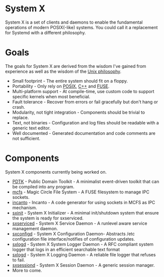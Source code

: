 # System X
System X is a set of clients and daemons to enable the fundamental operations of modern POSIX(-like) systems.  You could call it a replacement for Systemd with a different philosophy.

# Goals
The goals for System X are derived from the wisdom I've gained from experience as well as the wisdom of the [Unix philosophy](https://en.wikipedia.org/wiki/Unix_philosophy).

* Small footprint - The entire system should fit on a floppy.
* Portability - Only rely on [POSIX](https://en.wikipedia.org/wiki/POSIX), [C++](https://en.wikipedia.org/wiki/C%2B%2B_Standard_Library) and [FUSE](https://en.wikipedia.org/wiki/Filesystem_in_Userspace).
* Multi-platform support - At compile-time, use custom code to support specific kernels when most beneficial.
* Fault tolerance - Recover from errors or fail gracefully but don't hang or crash.
* Modularity, not tight integration - Components should be trivial to replace.
* Text, not binaries - Configuration and log files should be readable with a generic text editor.
* Well documented - Generated documentation and code comments are not sufficient.

# Components
System X components currently being worked on.
* [PDTK](https://github.com/GravisZro/pdtk) - Public Domain Toolkit - A minimalist event-driven toolkit that can be compiled into any program.
* [mcfs](https://github.com/GravisZro/mcfs) - Magic Circle File System - A FUSE filesystem to manage IPC sockets.
* [incanto](https://github.com/GravisZro/incanto) - Incanto - A code generator for using sockets in MCFS as IPC mechanism.
* [sxinit](https://github.com/GravisZro/sxinit) - System X Initializer - A minimal init/shutdown system that ensure the system is ready for sxserviced.
* [sxserviced](https://github.com/GravisZro/sxserviced) - System X Service Daemon - A runlevel aware service management daemon.
* [sxconfigd](https://github.com/GravisZro/sxconfigd) - System X Configuration Daemon- Abstracts /etc configuration file interface/notifies of configuration updates.
* [sxlogd](https://github.com/GravisZro/sxlogd) - System X System Logger Daemon - A RFC compliant system logger that logs in an efficient searchable text format
* [sxlogd](https://github.com/GravisZro/sxlogd) - System X Logging Daemon - A reliable file logger that refuses to fail.
* [sxsessiond](https://github.com/GravisZro/sxsessiond) - System X Session Daemon - A generic session manager.
* More to come.
